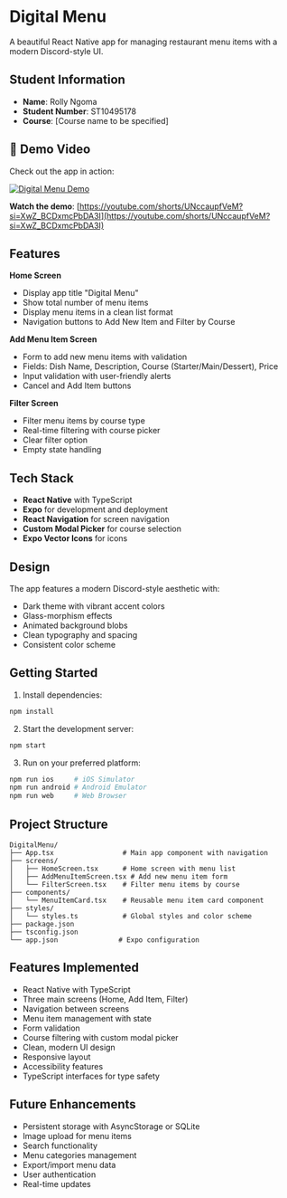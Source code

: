 # Digital Menu

A beautiful React Native app for managing restaurant menu items with a modern Discord-style UI.

## Student Information

- **Name**: Rolly Ngoma
- **Student Number**: ST10495178
- **Course**: [Course name to be specified]

## 🎥 Demo Video

Check out the app in action:

[![Digital Menu Demo](https://img.youtube.com/vi/UNccaupfVeM/maxresdefault.jpg)](https://youtube.com/shorts/UNccaupfVeM?si=XwZ_BCDxmcPbDA3I)

**Watch the demo**: [https://youtube.com/shorts/UNccaupfVeM?si=XwZ_BCDxmcPbDA3I](https://youtube.com/shorts/UNccaupfVeM?si=XwZ_BCDxmcPbDA3I)

## Features

**Home Screen**
- Display app title "Digital Menu"
- Show total number of menu items
- Display menu items in a clean list format
- Navigation buttons to Add New Item and Filter by Course

**Add Menu Item Screen**
- Form to add new menu items with validation
- Fields: Dish Name, Description, Course (Starter/Main/Dessert), Price
- Input validation with user-friendly alerts
- Cancel and Add Item buttons

**Filter Screen**
- Filter menu items by course type
- Real-time filtering with course picker
- Clear filter option
- Empty state handling

## Tech Stack

- **React Native** with TypeScript
- **Expo** for development and deployment
- **React Navigation** for screen navigation
- **Custom Modal Picker** for course selection
- **Expo Vector Icons** for icons

## Design

The app features a modern Discord-style aesthetic with:
- Dark theme with vibrant accent colors
- Glass-morphism effects
- Animated background blobs
- Clean typography and spacing
- Consistent color scheme

## Getting Started

1. Install dependencies:
```bash
npm install
```

2. Start the development server:
```bash
npm start
```

3. Run on your preferred platform:
```bash
npm run ios     # iOS Simulator
npm run android # Android Emulator
npm run web     # Web Browser
```

## Project Structure

```
DigitalMenu/
├── App.tsx                 # Main app component with navigation
├── screens/
│   ├── HomeScreen.tsx      # Home screen with menu list
│   ├── AddMenuItemScreen.tsx # Add new menu item form
│   └── FilterScreen.tsx    # Filter menu items by course
├── components/
│   └── MenuItemCard.tsx    # Reusable menu item card component
├── styles/
│   └── styles.ts           # Global styles and color scheme
├── package.json
├── tsconfig.json
└── app.json               # Expo configuration
```

## Features Implemented

- React Native with TypeScript
- Three main screens (Home, Add Item, Filter)
- Navigation between screens
- Menu item management with state
- Form validation
- Course filtering with custom modal picker
- Clean, modern UI design
- Responsive layout
- Accessibility features
- TypeScript interfaces for type safety

## Future Enhancements

- Persistent storage with AsyncStorage or SQLite
- Image upload for menu items
- Search functionality
- Menu categories management
- Export/import menu data
- User authentication
- Real-time updates
